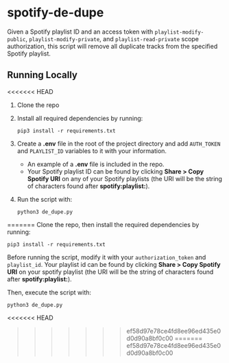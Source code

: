 # spotify-de-dupe
Given a Spotify playlist ID and an access token with `playlist-modify-public`, `playlist-modify-private`, and `playlist-read-private` scope authorization, this script will remove all duplicate tracks from the specified Spotify playlist.

## Running Locally
<<<<<<< HEAD
1. Clone the repo
2. Install all required dependencies by running:
    ```
    pip3 install -r requirements.txt
    ```
3. Create a **.env** file in the root of the project directory and add `AUTH_TOKEN` and `PLAYLIST_ID` variables to it with your information. 
    - An example of a **.env** file is included in the repo. 
    - Your Spotify playlist ID can be found by clicking **Share > Copy Spotify URI** on any of your Spotify playlists (the URI will be the string of characters found after **spotify:playlist:**). 

4. Run the script with:
    ```
    python3 de_dupe.py
    ```
=======
Clone the repo, then install the required dependencies by running:
```
pip3 install -r requirements.txt
```
Before running the script, modify it with your `authorization_token` and `playlist_id`. Your playlist id can be found by clicking **Share > Copy Spotify URI** on your spotify playlist (the URI will be the string of characters found after **spotify:playlist:**).

Then, execute the script with:
```
python3 de_dupe.py
```
<<<<<<< HEAD
>>>>>>> ef58d97e78ce4fd8ee96ed435e0d0d90a8bf0c00
=======
>>>>>>> ef58d97e78ce4fd8ee96ed435e0d0d90a8bf0c00
